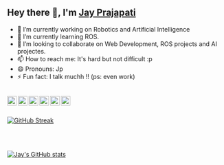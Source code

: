 
## Hey there 👋, I'm [Jay Prajapati](https://github.com/jayprajapati009)

- 🔭 I’m currently working on Robotics and Artificial Intelligence
- 🌱 I’m currently learning ROS.
- 👯 I’m looking to collaborate on Web Development, ROS projects and AI projectes.
- 📫 How to reach me: It's hard but not difficult :p
- 😄 Pronouns: Jp
- ⚡ Fun fact: I talk muchh !! (ps: even work)


<br>

<a href="https://twitter.com/jayprajapati99">
  <img align="left" width="22px" src="https://cdn.jsdelivr.net/npm/simple-icons@v3/icons/twitter.svg" />
</a>
<a href="https://www.linkedin.com/in/jay-prajapati-02b7ba169/">
  <img align="left" width="22px" src="https://cdn.jsdelivr.net/npm/simple-icons@v3/icons/linkedin.svg" />
</a>
<a href="https://github.com/jayprajapati009">
  <img align="left" width="22px" src="https://cdn.jsdelivr.net/npm/simple-icons@v3/icons/github.svg" />
</a>
<a href="https://instagram.com/jayprajapati_009/">
  <img align="left" width="22px" src="https://cdn.jsdelivr.net/npm/simple-icons@v3/icons/instagram.svg" />
</a>
<a href="https://www.facebook.com/people/Jay-Prajapati/100024852131637/">
  <img align="left" width="22px" src="https://cdn.jsdelivr.net/npm/simple-icons@v3/icons/facebook.svg" />
</a>
<a href="https://jayprajapati009.github.io/">
  <img align="left" width="22px" src="https://cdn-icons-png.flaticon.com/512/1006/1006771.png" />
</a>

</br>


<br>

[![GitHub Streak](http://github-readme-streak-stats.herokuapp.com?user=jayprajapati009)](https://git.io/streak-stats)

</br>

<br>

[![Jay's GitHub stats](https://github-readme-stats.vercel.app/api?username=jayprajapati009)](https://github.com/jayprajapati009/github-readme-stats)

</br>

<!--
**jayprajapati009/jayprajapati009** is a ✨ _special_ ✨ repository because its `README.md` (this file) appears on your GitHub profile.
